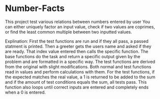 # Number-Facts
 This project test various relations between numbers entered by user
You can either uniquely factor an input value, check if two values are coprimes,
or find the least common multiple between two inputted values.


Explination:
 First the test functions are run and if they all pass, a passed statment is printed. Then a greeter gets the users name and asked if they are ready. That index value entered then calls the specific function. The base functions do the task and return a specific output given by the problem and are formatted in a specific way. The test functions are derived from the original with slight modifications. Both normal and test functions read in values and perform calculations with them. For the test functions, if the expected matches the real value, a 1 is returned to be added to the sum and if the amount of test conditions equals the sum, all tests pass. This function also loops until correct inputs are entered and completely ends when a 0 is entered.
